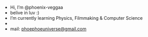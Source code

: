 - Hi, I’m @phoenix-veggaa
- belive in luv :)
-  I’m currently learning Physics, Filmmaking & Computer Science
-
- mail: phoephoeuniverse@gmail.com
<!---
phoenix-veggaa/phoenix-veggaa is a ✨ special ✨ repository because its `README.md` (this file) appears on your GitHub profile.
You can click the Preview link to take a look at your changes.
--->
